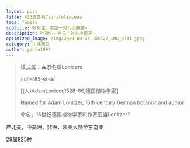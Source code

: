 ```yaml
---
layout: post
title: 433忍冬科Caprifoliaceae
tags: family    
subtitle: 叶对生，常见一对儿小腋芽~
description: 叶对生，常见一对儿小腋芽~
optimized_image: /img/2020-09-03-185427_IMG_9731.jpeg
category: 川续断目
author: ganlu1994  
---
```


> 模式属：⚠️忍冬属Lonicera
>
> /luh-NIS-er-a/
>
> [(人)AdamLonicer,1528-86,德国植物学家]
>
> Named for Adam Lonitzer, 16th century German botanist and author 
>
> 命名，16世纪德国植物学家和作家亚当Lonitzer?

产北美，中美洲，非洲，欧亚大陆至东南亚

28属825种